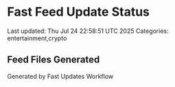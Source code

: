# Fast Feed Update Status
Last updated: Thu Jul 24 22:58:51 UTC 2025
Categories: entertainment,crypto

## Feed Files Generated

Generated by Fast Updates Workflow
